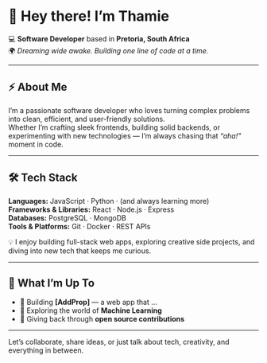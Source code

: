 # 👋 Hey there! I’m **Thamie**  

💻 **Software Developer** based in **Pretoria, South Africa**  
🌍 *Dreaming wide awake. Building one line of code at a time.*  

---

## ⚡ About Me  

I’m a passionate software developer who loves turning complex problems into clean, efficient, and user-friendly solutions.  
Whether I’m crafting sleek frontends, building solid backends, or experimenting with new technologies — I’m always chasing that *“aha!”* moment in code.  

---

## 🛠️ Tech Stack  

**Languages:** JavaScript · Python · (and always learning more)  
**Frameworks & Libraries:** React · Node.js · Express  
**Databases:** PostgreSQL · MongoDB  
**Tools & Platforms:** Git · Docker · REST APIs

💡 I enjoy building full-stack web apps, exploring creative side projects, and diving into new tech that keeps me curious.  

---

## 🚀 What I’m Up To  

- 🧠 Building **[AddProp]** — a web app that …  
- 🤖 Exploring the world of **Machine Learning**  
- 💬 Giving back through **open source contributions**  

---

Let’s collaborate, share ideas, or just talk about tech, creativity, and everything in between.
